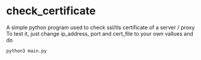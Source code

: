 # check_certificate

A simple python program used to check ssl/tls certificate of a server / proxy
To test it, just change ip_address, port and cert_file to your own vallues and do
```
python3 main.py
```
